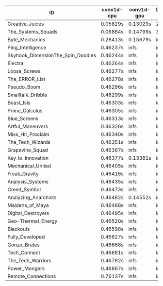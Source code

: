 |ID|conv1d-cpu|conv1d-gpu|DWSPConv2D-gpu|gemm-gpu|avg|
|-|-|-|-|-|-|
|Creative_Juices|0.05829s|0.13029s|2.84471s|1.76853s|1.20046s|
|The_Systems_Squads|0.06864s|0.14799s|3.06394s|4.38730s|1.91697s|
|Byte_Mechanics|0.28413s|0.15679s|infs|4.42426s|infs|
|Ping_Intelligence|0.46237s|infs|infs|4.44965s|infs|
|Skyhook_DimensionThe_Spin_Doodles|0.46244s|infs|infs|4.42318s|infs|
|Electra|0.46264s|infs|infs|4.40997s|infs|
|Loose_Screws|0.46277s|infs|infs|4.41757s|infs|
|The_ERROR_List|0.46278s|infs|infs|4.43307s|infs|
|Pseudo_Boom|0.46286s|infs|infs|4.42101s|infs|
|Smalltalk_Dribble|0.46299s|infs|infs|4.38525s|infs|
|Beast_Isis|0.46303s|infs|infs|4.40995s|infs|
|Prime_Calculus|0.46305s|infs|infs|4.43825s|infs|
|Blue_Screens|0.46313s|infs|infs|4.42963s|infs|
|Artful_Maneuvers|0.46326s|infs|infs|4.41883s|infs|
|Miss_Hit_Proclaim|0.46340s|infs|infs|4.39917s|infs|
|The_Tech_Wizards|0.46351s|infs|infs|4.43170s|infs|
|Grapevine_Squad|0.46367s|infs|infs|4.42535s|infs|
|Key_to_Innovation|0.46377s|0.13381s|infs|4.42109s|infs|
|Mechanical_United|0.46405s|infs|infs|4.43716s|infs|
|Freak_Gravity|0.46416s|infs|infs|4.42356s|infs|
|Analysis_Systems|0.46435s|infs|infs|4.41912s|infs|
|Creed_Symbol|0.46473s|infs|infs|4.39805s|infs|
|Analyzing_Anarchists|0.46482s|0.14552s|infs|4.44154s|infs|
|Maidens_of_Maya|0.46488s|infs|infs|4.45941s|infs|
|Digital_Destroyers|0.46495s|infs|infs|4.42431s|infs|
|Geo-Thermal_Energy|0.46520s|infs|infs|4.42919s|infs|
|Blackouts|0.46598s|infs|infs|4.42603s|infs|
|Fully_Developed|0.46627s|infs|infs|4.39956s|infs|
|Gonzo_Brutes|0.46668s|infs|infs|4.41531s|infs|
|Tech_Connect|0.46681s|infs|infs|4.43767s|infs|
|The_Tech_Warriors|0.46782s|infs|infs|4.41594s|infs|
|Power_Mongers|0.46867s|infs|infs|4.41101s|infs|
|Remote_Connections|0.76137s|infs|infs|4.42099s|infs|
